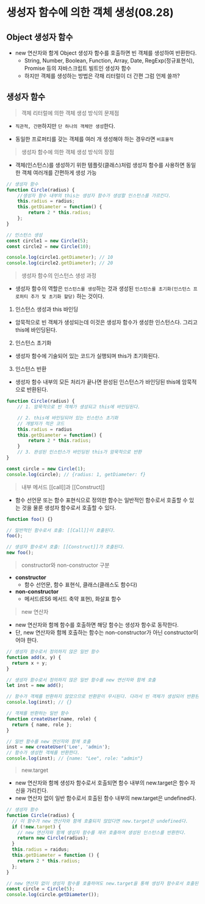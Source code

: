 # 생성자 함수에 의한 객체 생성(08.28)

## Object 생성자 함수
- new 연산자와 함게 Object 생성자 함수를 호출하면 빈 객체를 생성하여 반환한다.
    - String, Number, Boolean, Function, Array, Date, RegExp(정규표현식), Promise 등의 자바스크립트 빌트인 생성자 함수
    - 하지만 객체를 생성하는 방법은 갹채 리터럴이 더 간편 그럼 언제 쓸까?

## 생성자 함수

> 객체 리터럴에 의한 객체 생성 방식의 문제점

- `직관적, 간편`하지만 `단 하나의 객체만 생성`한다.

- 동일한 프로퍼티를 갖는 객체를 여러 개 생성해야 하는 경우라면 `비효율적`

> 생성자 함수에 의한 객체 생성 방식의 장점
- 객체(인스턴스)를 생성하기 위한 템플릿(클래스)처럼 생성자 함수를 사용하면 동일한 객체 여러개를 간편하게 생성 가능

```javascript
// 생성자 함수
function Circle(radius) {
    //생성자 함수 내부의 this는 생성자 함수가 생성할 인스턴스를 가르킨다.
    this.radius = radius;
    this.getDiameter = function() {
        return 2 * this.radius;
    };
}

// 인스턴스 생성
const circle1 = new Circle(5);
const circle2 = new Circle(10);

console.log(circle1.getDiameter); // 10
console.log(circle2.getDiameter); // 20
```

> 생성자 함수의 인스턴스 생성 과정

- 생성자 함수의 역할은 `인스턴스를 생성`하는 것과 생성된 `인스턴스를 초기화(인스턴스 프로퍼티 추가 및 초기화 할당)` 하는 것이다.

1. 인스턴스 생성과 this 바인딩
- 암묵적으로 빈 객체가 생성되는데 이것은 생성자 함수가 생성한 인스턴스다. 그리고 this에 바인딩된다.

2. 인스턴스 초기화
- 생성자 함수에 기술되어 있는 코드가 실행되며 this가 초기화된다.

3. 인스턴스 반환
- 생성자 함수 내부의 모든 처리가 끝나면 완성된 인스턴스가 바인딩된 this에 암묵적으로 반환된다.

```javascript
function Circle(radius) {
    // 1. 암묵적으로 빈 객체가 생성되고 this에 바인딩된다.

    // 2. this에 바인딩되어 있는 인스턴스 초기화
    // 개발자가 적은 코드
    this.radius = radius
    this.getDiameter = function() {
        return 2 * this.radius;
    }
    // 3. 완성된 인스턴스가 바인딩된 this가 암묵적으로 반환
}

const circle = new Circle(1);
console.log(circle); // {radius: 1, getDiameter: f}
```

> 내부 메서드 [[call]]과 [[Construct]]
- 함수 선언문 또는 함수 표현식으로 정의한 함수는 일반적인 함수로서 호출할 수 있는 것을 물론 생성자 함수로서 호출할 수 있다.
```javascript
function foo() {}

// 일반적인 함수로서 호출: [[Call]]이 호출된다.
foo();

// 생성자 함수로서 호출: [[Construct]]가 호출된다.
new foo();
```


> constructor와 non-constructor 구분
- **constructor** 
    - 함수 선언문, 함수 표현식, 클래스(클래스도 함수다)
- **non-constructor** 
    - 메서드(ES6 메서드 축약 표현), 화살표 함수

> new 연산자 
- new 연산자와 함께 함수를 호출하면 해당 함수는 생성자 함수로 동작한다.
- 단, new 연산자와 함께 호출하는 함수는 non-constructor가 아닌 constructor이어야 한다.
```javascript
// 생성자 함수로서 정의하지 않은 일반 함수
function add(x, y) {
  return x + y;
}

// 생성자 함수로서 정의하지 않은 일반 함수를 new 연산자와 함께 호출
let inst = new add();

// 함수가 객체를 반환하지 않았으므로 반환문이 무시된다. 다라서 빈 객체가 생성되어 반환된다.
console.log(inst); // {}

// 객체를 반환하는 일반 함수
function createUser(name, role) {
  return { name, role };
}

// 일반 함수를 new 연산자와 함께 호출
inst = new createUser('Lee', 'admin');
// 함수가 생성한 객체를 반환한다.
console.log(inst); // {name: "Lee", role: "admin"}
```

> new.target
- new 연산자와 함께 생성자 함수로서 호출되면 함수 내부의 new.target은 함수 자신을 가리킨다.
- new 연산자 없이 일반 함수로서 호출된 함수 내부의 new.target은 undefined다.
```javascript
// 생성자 함수
function Circle(radius) {
  // 이 함수가 new 연산자와 함께 호출되지 않았다면 new.target은 undefined다.
  if (!new.target) {
    // new 연산자와 함께 생성자 함수를 재귀 호출하여 생성된 인스턴스를 반환한다.
    return new Circle(radius);
  }
  this.radius = raidus;
  this.getDiameter = function () {
    return 2 * this.radius;
  };
}

// new 연산자 없이 생성자 함수를 호출하여도 new.target을 통해 생성자 함수로서 호출된다.
const circle = Circle(5);
console.log(circle.getDiameter());
```